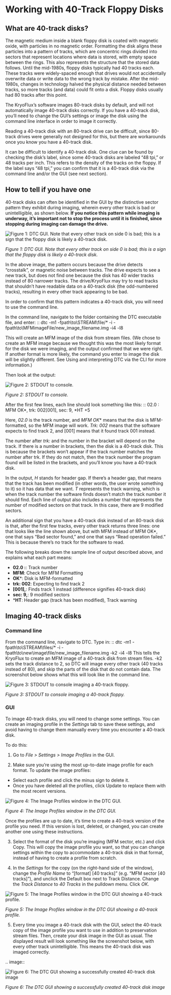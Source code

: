 # Working with 40-Track Floppy Disks

## What are 40-track disks?

The magnetic medium inside a blank floppy disk is coated with magnetic oxide, with particles in no magnetic order. Formatting the disk aligns these particles into a pattern of tracks, which are concentric rings divided into sectors that represent locations where data is stored, with empty space between the rings. This also represents the structure that the stored data follows. Until the mid-1980s, floppy disks typically had 40 tracks each. These tracks were widely-spaced enough that drives would not accidentally overwrite data or write data to the wrong track by mistake. After the mid-1980s, changes in technology halved the physical distance needed between tracks, so more tracks (and data) could fit onto a disk. Floppy disks usually had 80 tracks after this point. 

The KryoFlux’s software images 80-track disks by default, and will not automatically image 40-track disks correctly. If you have a 40-track disk, you’ll need to change the GUI’s settings or image the disk using the command line interface in order to image it correctly.

Reading a 40-track disk with an 80-track drive can be difficult, since 80-track drives were generally not designed for this, but there are workarounds once you know you have a 40-track disk. 

It can be difficult to identify a 40-track disk. One clue can be found by checking the disk’s label, since some 40-track disks are labeled “48 tpi,” or 48 tracks per inch. This refers to the density of the tracks on the floppy. If the label says “48 tpi,” you can confirm that it is a 40-track disk via the command line and/or the GUI (see next section).

## How to tell if you have one

40-track disks can often be identified in the GUI by the distinctive sector pattern they exhibit during imaging, wherein every other track is bad or unintelligible, as shown below. **If you notice this pattern while imaging is underway, it’s important not to stop the process until it is finished, since stopping during imaging can damage the drive.**

![Figure 1: DTC GUI. Note that every other track on side 0 is bad; this is a sign that the floppy disk is likely a 40-track disk.](images/40-track-figure01.png "Figure 1: DTC GUI. Note that every other track on side 0 is bad; this is a sign that the floppy disk is likely a 40-track disk.")

*Figure 1: DTC GUI. Note that every other track on side 0 is bad; this is a sign that the floppy disk is likely a 40-track disk.*

In the above image, the pattern occurs because the drive detects “crosstalk”, or magnetic noise between tracks. The drive expects to see a new track, but does not find one because the disk has 40 wider tracks instead of 80 narrower tracks. The drive/KryoFlux may try to read tracks that shouldn’t have readable data on a 40-track disk (the odd-numbered tracks), resulting in every other track appearing to be bad.

In order to confirm that this pattern indicates a 40-track disk, you will need to use the command line. 

In the command line, navigate to the folder containing the DTC executable file, and enter:
::
  dtc -m1 -fpath\to\STREAM\file/* -i -fpath\to\MFMimageFile/new_image_filename.img -i4 -l8

This will create an MFM image of the disk from stream files. (We chose to create an MFM image because we thought this was the most likely format for the disk we were imaging, and the output confirmed that we were right. If another format is more likely, the command you enter to image the disk will be slightly different. See Using and interpreting DTC via the CLI for more information.) 

Then look at the output:

![Figure 2: STDOUT to console.](images/40-track-figure02.PNG "Figure 2: STDOUT to console.")

*Figure 2: STDOUT to console.*

After the first few lines, each line should look something like this:
::
  02.0      :  MFM OK*, trk: 002[001], sec: 9, *HT      +5

Here, *02.0* is the track number, and *MFM OK** means that the disk is MFM-formatted, so the MFM image will work. *Trk:  002* means that the software expects to find track 2, and [001] means that it found track 001 instead. 

The number after *trk:* and the number in the bracket will depend on the track. If there is a number in brackets, then the disk is a 40-track disk. This is because the brackets won’t appear if the track number matches the number after trk. If they do not match, then the track number the program found will be listed in the brackets, and you’ll know you have a 40-track disk.

In the output, *H* stands for header gap. If there’s a header gap, that means that the track has been modified (in other words, the user wrote something to it) so it has data that we want. *T* represents the track warning, which is when the track number the software finds doesn’t match the track number it should find. Each line of output also includes a number that represents the number of modified sectors on that track. In this case, there are 9 modified sectors.

An additional sign that you have a 40-track disk instead of an 80-track disk is that, after the first few tracks, every other track returns three lines: one that looks like the line shown above, but with MFM <error> instead of MFM OK*, one that says “Bad sector found,” and one that says “Read operation failed.” This is because there’s no track for the software to read.

The following breaks down the sample line of output described above, and explains what each part means:

* **02.0  :**: Track number
* **MFM**: Check for MFM Formatting
* **OK***: Disk is MFM-formatted
* **trk: 002**: Expecting to find track 2
* **[001],**: Finds track 1 instead (difference signifies 40-track disk)
* **sec: 9,**: 9 modified sectors
* ***HT**: Header gap (track has been modified), Track warning

## Imaging 40-track disks

### Command line

From the command line, navigate to DTC. Type in: 
::
  dtc -m1 -fpath\to\STREAM\files/* -i -fpath\to\new\image\file/new_image_filename.img -k2 -i4 -l8 
This tells the KryoFlux to create an MFM image of a 40-track disk from stream files. -k2 sets the track distance to 2, so DTC will image every other track (40 tracks instead of 80), and skip the parts of the disk that do not contain data. The screenshot below shows what this will look like in the command line.

![Figure 3: STDOUT to console imaging a 40-track floppy.](images/40-track-figure03.png "Figure 3: STDOUT to console imaging a 40-track floppy.")

*Figure 3: STDOUT to console imaging a 40-track floppy.*

### GUI

To image 40-track disks, you will need to change some settings. You can create an imaging profile in the *Settings* tab to save these settings, and avoid having to change them manually every time you encounter a 40-track disk. 

To do this:

1. Go to *File > Settings > Image Profiles* in the GUI. 

2. Make sure you’re using the most up-to-date image profile for each format. To update the image profiles:
 
* Select each profile and click the minus sign to delete it. 
* Once you have deleted all the profiles, click Update to replace them with the most recent versions. 

![Figure 4: The Image Profiles window in the DTC GUI.](images/40-track-figure04.png "Figure 4: The Image Profiles window in the DTC GUI.")

*Figure 4: The Image Profiles window in the DTC GUI.*

Once the profiles are up to date, it’s time to create a 40-track version of the profile you need. If this version is lost, deleted, or changed, you can create another one using these instructions. 

3. Select the format of the disk you’re imaging (MFM sector, etc.) and click Copy. This will copy the image profile you want, so that you can change settings within the copy to accommodate a 40-track disk in that format, instead of having to create a profile from scratch.

4. In the *Settings* for the copy (on the right-hand side of the window), change the *Profile Name* to “[format] [40 tracks]” (e.g. “MFM sector [40 tracks]”), and unclick the Default box next to Track Distance. Change the *Track Distance* to *40 Tracks* in the pulldown menu. Click *OK*. 


![Figure 5: The Image Profiles window in the DTC GUI showing a 40-track profile.](images/40-track-figure05.png "Figure 5: The Image Profiles window in the DTC GUI showing a 40-track profile.")

*Figure 5: The Image Profiles window in the DTC GUI showing a 40-track profile.*

5. Every time you image a 40-track disk with the GUI, select the 40-track copy of the image profile you want to use in addition to preservation stream files. Then, create your disk image in the GUI as usual. The displayed result will look something like the screenshot below, with every other track unintelligible. This means the 40-track disk was imaged correctly.

.. image:: 


![Figure 6: The DTC GUI showing a successfully created 40-track disk image](images/40-track-figure06.PNG "Figure 6: The DTC GUI showing a successfully created 40-track disk image")

*Figure 6: The DTC GUI showing a successfully created 40-track disk image*

